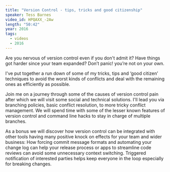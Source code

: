 ```yaml
---
title: "Version Control - tips, tricks and good citizenship"
speaker: Tess Barnes
video_id: HPQAXX_-2Aw
length: "50:42"
year: 2016
tags:
  - videos
  - 2016
---
```


Are you nervous of version control even if you don't admit it? Have things got harder since your team expanded? Don’t panic! you’re not on your own.

I've put together a run down of some of my tricks, tips and ‘good citizen’ techniques to avoid the worst kinds of conflicts and deal with the remaining ones as efficiently as possible.

Join me on a journey through some of the causes of version control pain after which we will visit some social and technical solutions. I'll lead you via branching policies, basic conflict resolution, to more tricky conflict management. We will spend time with some of the lesser known features of version control and command line hacks to stay in charge of multiple branches.

As a bonus we will discover how version control can be integrated with other tools having many positive knock on effects for your team and wider business: How forcing commit message formats and automating your change log can help your release process or apps to streamline code reviews can avoid some unnecessary context switching. Triggered notification of interested parties helps keep everyone in the loop especially for breaking changes.
